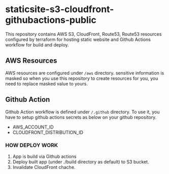 # staticsite-s3-cloudfront-githubactions-public
This repository contains AWS S3, CloudFront, Route53, Route53 resources configured by terraform for hosting static website and Github Actions workflow for build and deploy.

## AWS Resources
AWS resources are configured under `/aws` directory.
sensitive information is masked so when you use this repository to create resources for you, you need to replace masked value to yours.

## Github Action
Github Action workflow is defined under `/.github` directory. To use it, you have to setup github actions secrets as below on your github repository.
- AWS_ACCOUNT_ID
- CLOUDFRONT_DISTRIBUTION_ID

### HOW DEPLOY WORK
1. App is build via Github actions
1. Deploy built app (under ./build directory as default) to S3 bucket.
1. Invalidate CloudFront chache.
